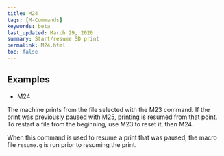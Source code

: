```yaml
---
title: M24
tags: [M-Commands] 
keywords: beta 
last_updated: March 29, 2020 
summary: Start/resume SD print 
permalink: M24.html
toc: false 
---
```



## Examples

* M24

The machine prints from the file selected with the M23 command. If the print was previously paused with M25, printing is resumed from that point. To restart a file from the beginning, use M23 to reset it, then M24.

When this command is used to resume a print that was paused, the macro file `resume.g` is run prior to resuming the print.

